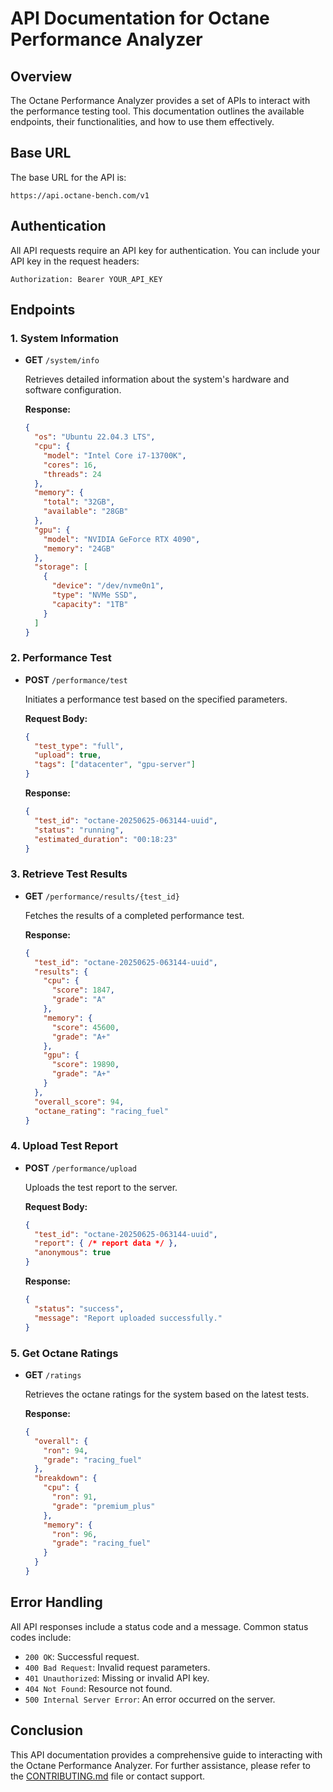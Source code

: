 # API Documentation for Octane Performance Analyzer

## Overview

The Octane Performance Analyzer provides a set of APIs to interact with the performance testing tool. This documentation outlines the available endpoints, their functionalities, and how to use them effectively.

## Base URL

The base URL for the API is:

```
https://api.octane-bench.com/v1
```

## Authentication

All API requests require an API key for authentication. You can include your API key in the request headers:

```
Authorization: Bearer YOUR_API_KEY
```

## Endpoints

### 1. System Information

- **GET** `/system/info`

  Retrieves detailed information about the system's hardware and software configuration.

  **Response:**
  ```json
  {
    "os": "Ubuntu 22.04.3 LTS",
    "cpu": {
      "model": "Intel Core i7-13700K",
      "cores": 16,
      "threads": 24
    },
    "memory": {
      "total": "32GB",
      "available": "28GB"
    },
    "gpu": {
      "model": "NVIDIA GeForce RTX 4090",
      "memory": "24GB"
    },
    "storage": [
      {
        "device": "/dev/nvme0n1",
        "type": "NVMe SSD",
        "capacity": "1TB"
      }
    ]
  }
  ```

### 2. Performance Test

- **POST** `/performance/test`

  Initiates a performance test based on the specified parameters.

  **Request Body:**
  ```json
  {
    "test_type": "full",
    "upload": true,
    "tags": ["datacenter", "gpu-server"]
  }
  ```

  **Response:**
  ```json
  {
    "test_id": "octane-20250625-063144-uuid",
    "status": "running",
    "estimated_duration": "00:18:23"
  }
  ```

### 3. Retrieve Test Results

- **GET** `/performance/results/{test_id}`

  Fetches the results of a completed performance test.

  **Response:**
  ```json
  {
    "test_id": "octane-20250625-063144-uuid",
    "results": {
      "cpu": {
        "score": 1847,
        "grade": "A"
      },
      "memory": {
        "score": 45600,
        "grade": "A+"
      },
      "gpu": {
        "score": 19890,
        "grade": "A+"
      }
    },
    "overall_score": 94,
    "octane_rating": "racing_fuel"
  }
  ```

### 4. Upload Test Report

- **POST** `/performance/upload`

  Uploads the test report to the server.

  **Request Body:**
  ```json
  {
    "test_id": "octane-20250625-063144-uuid",
    "report": { /* report data */ },
    "anonymous": true
  }
  ```

  **Response:**
  ```json
  {
    "status": "success",
    "message": "Report uploaded successfully."
  }
  ```

### 5. Get Octane Ratings

- **GET** `/ratings`

  Retrieves the octane ratings for the system based on the latest tests.

  **Response:**
  ```json
  {
    "overall": {
      "ron": 94,
      "grade": "racing_fuel"
    },
    "breakdown": {
      "cpu": {
        "ron": 91,
        "grade": "premium_plus"
      },
      "memory": {
        "ron": 96,
        "grade": "racing_fuel"
      }
    }
  }
  ```

## Error Handling

All API responses include a status code and a message. Common status codes include:

- `200 OK`: Successful request.
- `400 Bad Request`: Invalid request parameters.
- `401 Unauthorized`: Missing or invalid API key.
- `404 Not Found`: Resource not found.
- `500 Internal Server Error`: An error occurred on the server.

## Conclusion

This API documentation provides a comprehensive guide to interacting with the Octane Performance Analyzer. For further assistance, please refer to the [CONTRIBUTING.md](CONTRIBUTING.md) file or contact support.